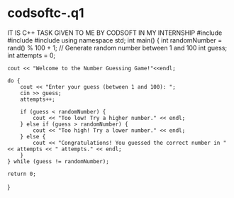 # codsoftc-.q1
IT IS C++ TASK GIVEN TO ME BY CODSOFT IN MY INTERNSHIP
#include <iostream>
#include <cstdlib>
#include <ctime>
using namespace std;
int main() {
    int randomNumber = rand() % 100 + 1; // Generate random number between 1 and 100
    int guess;
    int attempts = 0;

    cout << "Welcome to the Number Guessing Game!"<<endl;

    do {
        cout << "Enter your guess (between 1 and 100): ";
        cin >> guess;
        attempts++;

        if (guess < randomNumber) {
            cout << "Too low! Try a higher number." << endl;
        } else if (guess > randomNumber) {
            cout << "Too high! Try a lower number." << endl;
        } else {
            cout << "Congratulations! You guessed the correct number in " << attempts << " attempts." << endl;
        }
    } while (guess != randomNumber);

    return 0;
}
